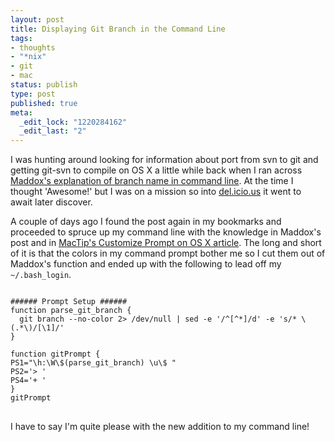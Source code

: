 ```yaml
--- 
layout: post
title: Displaying Git Branch in the Command Line
tags: 
- thoughts
- "*nix"
- git
- mac
status: publish
type: post
published: true
meta: 
  _edit_lock: "1220284162"
  _edit_last: "2"
---
```

I was hunting around looking for information about port from svn to git and getting git-svn to compile on OS X a little while back when I ran across <a href="http://www.simplisticcomplexity.com/2008/03/13/show-your-git-branch-name-in-your-prompt/" title="Show Your GIT Branch Name In Your Prompt">Maddox's explanation of branch name in command line</a>. At the time I thought 'Awesome!' but I was on a mission so into <a href="http://delicious.com/bryanjswift" title="bryanjswift's Bookmarks">del.icio.us</a> it went to await later discover.

A couple of days ago I found the post again in my bookmarks and proceeded to spruce up my command line with the knowledge in Maddox's post and in <a href="http://www.mactips.org/archives/2005/07/31/customize-prompt-on-mac-os-x/" title="Customize Prompt on Mac OS X">MacTip's Customize Prompt on OS X article</a>. The long and short of it is that the colors in my command prompt bother me so I cut them out of Maddox's function and ended up with the following to lead off my <code>~/.bash_login</code>.

<pre>
<code>
###### Prompt Setup ######
function parse_git_branch {
  git branch --no-color 2> /dev/null | sed -e '/^[^*]/d' -e 's/* \(.*\)/[\1]/'
}
 
function gitPrompt {
PS1="\h:\W\$(parse_git_branch) \u\$ "
PS2='> '
PS4='+ '
}
gitPrompt
</code>
</pre>

I have to say I'm quite please with the new addition to my command line!
